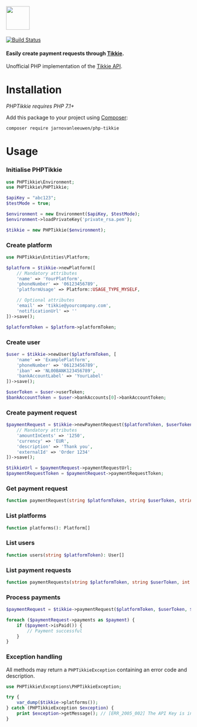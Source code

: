 

# <img src="https://user-images.githubusercontent.com/1358997/33891467-4e1a15ea-df56-11e7-98a0-ecc3e1ec07f0.png" width="64">

[![Build Status](https://travis-ci.com/jarnovanleeuwen/php-tikkie.svg?branch=master)](https://travis-ci.com/jarnovanleeuwen/php-tikkie)

#### Easily create payment requests through [Tikkie](https://tikkie.me/).

Unofficial PHP implementation of the [Tikkie API](https://developer.abnamro.com/content/tikkie).

# Installation

*PHPTikkie requires PHP 7.1+*

Add this package to your project using [Composer](https://getcomposer.org/):

`composer require jarnovanleeuwen/php-tikkie`

# Usage

### Initialise PHPTikkie
```php
use PHPTikkie\Environment;
use PHPTikkie\PHPTikkie;

$apiKey = "abc123";
$testMode = true;

$environment = new Environment($apiKey, $testMode);
$environment->loadPrivateKey('private_rsa.pem');

$tikkie = new PHPTikkie($environment);
```

### Create platform
```php
use PHPTikkie\Entities\Platform;

$platform = $tikkie->newPlatform([
    // Mandatory attributes
    'name' => 'YourPlatform',
    'phoneNumber' => '06123456789',
    'platformUsage' => Platform::USAGE_TYPE_MYSELF,

    // Optional attributes
    'email' => 'tikkie@yourcompany.com',
    'notificationUrl' => ''
])->save();

$platformToken = $platform->platformToken;
```

### Create user
```php
$user = $tikkie->newUser($platformToken, [
    'name' => 'ExamplePlatform',
    'phoneNumber' => '06123456789',
    'iban' => 'NL00BANK123456789',
    'bankAccountLabel' => 'YourLabel'
])->save();

$userToken = $user->userToken;
$bankAccountToken = $user->bankAccounts[0]->bankAccountToken;
```

### Create payment request
```php
$paymentRequest = $tikkie->newPaymentRequest($platformToken, $userToken, $bankAccountToken, [
    // Mandatory attributes
    'amountInCents' => '1250',
    'currency' => 'EUR',
    'description' => 'Thank you',
    'externalId' => 'Order 1234'
])->save();

$tikkieUrl = $paymentRequest->paymentRequestUrl;
$paymentRequestToken = $paymentRequest->paymentRequestToken;
```

### Get payment request
```php
function paymentRequest(string $platformToken, string $userToken, string $paymentRequestToken): PaymentRequest
```

### List platforms
```php
function platforms(): Platform[]
```

### List users
```php
function users(string $platformToken): User[]
```

### List payment requests
```php
function paymentRequests(string $platformToken, string $userToken, int $offset, int $limit, DateTimeInterface $fromDate = null, DateTimeInterface $toDate = null): PaymentRequest[]
```

### Process payments
```php
$paymentRequest = $tikkie->paymentRequest($platformToken, $userToken, $paymentRequestToken);

foreach ($paymentRequest->payments as $payment) {
    if ($payment->isPaid()) {
        // Payment successful
    }
}
```

### Exception handling
All methods may return a `PHPTikkieException` containing an error code and description.

```php
use PHPTikkie\Exceptions\PHPTikkieException;

try {
    var_dump($tikkie->platforms());
} catch (PHPTikkieException $exception) {
    print $exception->getMessage(); // [ERR_2005_002] The API Key is invalid for the requested resource | traceId: 6fda2ce8-225d-4ca2-920a-b687c7aeb2f3 | (see https://developer.abnamro.com/get-started#obtaining-an-api-key)
}
